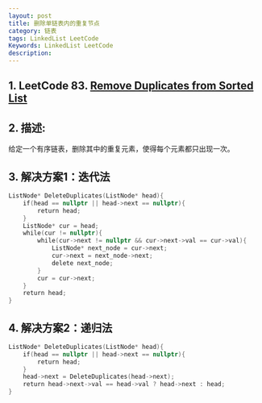 ```yaml
---
layout: post
title: 删除单链表内的重复节点
category: 链表
tags: LinkedList LeetCode
Keywords: LinkedList LeetCode
description:
---
```

## 1. LeetCode 83. [Remove Duplicates from Sorted List](https://leetcode.com/problems/remove-duplicates-from-sorted-list/description/)
## 2. 描述:
给定一个有序链表，删除其中的重复元素，使得每个元素都只出现一次。
## 3. 解决方案1：迭代法
``` c++
ListNode* DeleteDuplicates(ListNode* head){
    if(head == nullptr || head->next == nullptr){
        return head;
    }
    ListNode* cur = head;
    while(cur != nullptr){
        while(cur->next != nullptr && cur->next->val == cur->val){
            ListNode* next_node = cur->next;
            cur->next = next_node->next;
            delete next_node;
        }
        cur = cur->next;
    }
    return head;
}
```
## 4. 解决方案2：递归法
``` c++
ListNode* DeleteDuplicates(ListNode* head){
    if(head == nullptr || head->next == nullptr){
        return head;
    }
    head->next = DeleteDuplicates(head->next);
    return head->next->val == head->val ? head->next : head;
}
```
